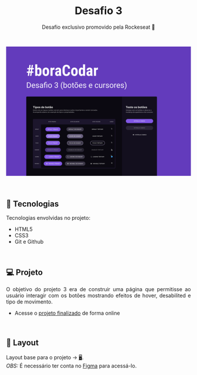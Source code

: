<h1 align="center"> Desafio 3 </h1>

<p align="center">
Desafio exclusivo promovido pela Rockeseat 🚀
</p>

</br>

<p align="center">

![alt text](assets/Capa%20do%20desafio.svg)

</p>

<br>

## 🚀 Tecnologias
Tecnologias envolvidas no projeto:
- HTML5
- CSS3
- Git e Github

<br>

## 💻 Projeto
<p align="justify">
O objetivo do projeto 3 era de construir uma página que permitisse ao usuário interagir com os botões mostrando efeitos de hover, desabilited e tipo de movimento.
</p>

- Acesse o [projeto finalizado](https://type-buttons-bora-codar.vercel.app) de forma online

<br>

## 🔖 Layout
Layout base para o projeto -> [🖥️](https://www.figma.com/file/RBxXoPVI76kTQzV14dkrqg/%23boraCodar---Desafio-3-(Community)?node-id=0%3A1&t=UC6CdQUqMdHFC0rI-0).
<br>
<i>OBS:</i> É necessário ter conta no [Figma](https://figma.com) para acessá-lo.